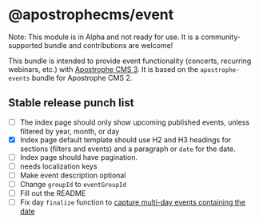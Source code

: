 # @apostrophecms/event
Note: This module is in Alpha and not ready for use. It is a community-supported bundle and contributions are welcome!

This bundle is intended to provide event functionality (concerts, recurring webinars, etc.) with <a href="https://apostrophecms.com/">Apostrophe CMS 3</a>. It is based on the `apostrophe-events` bundle for Apostrophe CMS 2.

## Stable release punch list
- [ ] The index page should only show upcoming published events, unless filtered by year, month, or day
- [x] Index page default template should use H2 and H3 headings for sections (filters and events) and a paragraph or `date` for the date.
- [ ] Index page should have pagination.
- [ ] needs localization keys
- [ ] Make event description optional
- [ ] Change `groupId` to `eventGroupId`
- [ ] Fill out the README
- [ ] Fix day `finalize` function to [capture multi-day events containing the date](https://github.com/apostrophecms/event/pull/4/files#r758619825)